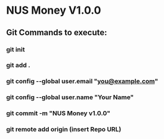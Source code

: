 # NUS Money V1.0.0

## Git Commands to execute:
### git init
### git add .
### git config --global user.email "you@example.com"
### git config --global user.name "Your Name"
### git commit -m "NUS Money v1.0.0"
### git remote add origin (insert Repo URL)
